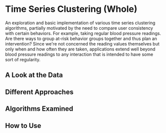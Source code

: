 # Time Series Clustering (Whole)
An exploration and basic implementation of various time series clustering algorithms, partially motivated by the need to compare user consistency with certain behaviors. For example, taking regular blood pressure readings. Are there ways to group at-risk behavior groups together and thus plan an intervention? Since we're not concerned the reading values themselves but only when and how often they are taken, applications extend well beyond blood pressure readings to any interaction that is intended to have some sort of regularity.

## A Look at the Data

## Different Approaches

## Algorithms Examined

## How to Use
